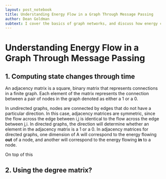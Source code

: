 ```yaml
---
layout: post_notebook
title: Understanding Energy Flow in a Graph Through Message Passing
author: Dean Goldman
subtext: I cover the basics of graph networks, and discuss how energy can be propagated through a network by using an adjacency matrix for message passing.
---
```


# Understanding Energy Flow in a Graph Through Message Passing

## 1. Computing state changes through time

An adjacency matrix is a square, binary matrix that represents connections in a finite graph. Each element of the matrix represents the connection between a pair of nodes in the graph denoted as either a 1 or a 0.

In undirected graphs, nodes are connected by edges that do not have a particular direction. In this case, adjacency matrices are symmetric, since the flow across the edge between i,j is identical to the flow across the edge between j,i. In directed graphs, the direction will determine whether an element in the adjacency matrix is a 1 or a 0. In adjacency matrices for directed graphs, one dimension of A will correspond to the energy flowing __out__ of a node, and another will correspond to the energy flowing __in__ to a node. 

On top of this  

## 2. Using the degree matrix?